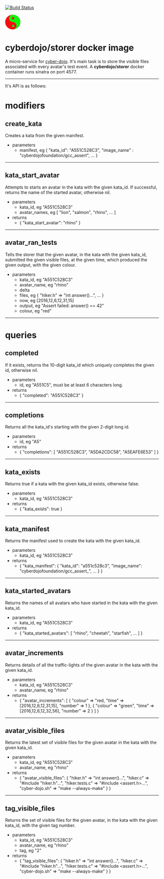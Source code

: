 
[![Build Status](https://travis-ci.org/cyber-dojo/storer.svg?branch=master)](https://travis-ci.org/cyber-dojo/storer)

<img src="https://raw.githubusercontent.com/cyber-dojo/nginx/master/images/home_page_logo.png" alt="cyber-dojo yin/yang logo" width="50px" height="50px"/>

# cyberdojo/storer docker image

A micro-service for [cyber-dojo](http://cyber-dojo.org).
It's main task is to store the visible files associated with every avatar's test event.
A **cyberdojo/storer** docker container runs sinatra on port 4577.

- - - -

It's API is as follows:

# modifiers

## create_kata
Creates a kata from the given manifest.
- parameters
  * manifest, eg  {
      "kata_id": "A551C528C3",
      "image_name" : "cyberdojofoundation/gcc_assert",
      ...
    }

- - - -

## kata_start_avatar
Attempts to starts an avatar in the kata with the given kata_id.
If successful, returns the name of the started avatar, otherwise nil.
- parameters
  * kata_id, eg "A551C528C3"
  * avatar_names, eg [ "lion", "salmon", "rhino", ... ]
- returns
  * { "kata_start_avatar": "rhino" }

- - - -

## avatar_ran_tests
Tells the storer that the given avatar, in the kata with the given kata_id,
submitted the given visible files, at the given time, which produced the given
output, with the given colour.
- parameters
  * kata_id, eg "A551C528C3"
  * avatar_name, eg "rhino"
  * delta
  * files, eg { "hiker.h" => "int answer()...", ... }
  * now, eg [2016,12,6,12,31,15]
  * output, eg "Assert failed: answer() == 42"
  * colour, eg "red"

- - - -

# queries

## completed
If it exists, returns the 10-digit kata_id which uniquely completes the given id, otherwise nil.
- parameters
  * id, eg "A551C5", must be at least 6 characters long.
- returns
  * { "completed": "A551C528C3"  }

- - - -

## completions
Returns all the kata_id's starting with the given 2-digit long id.
- parameters
  * id, eg "A5"
- returns
  * { "completions": [ "A551C528C3", "A5DA2CDC58", "A5EAFE6E53" ]  }

- - - -

## kata_exists
Returns true if a kata with the given kata_id exists, otherwise false.
- parameters
  * kata_id, eg "A551C528C3"
- returns
  * { "kata_exists": true }

- - - -

## kata_manifest
Returns the manifest used to create the kata with the given kata_id.
- parameters
  * kata_id, eg "A551C528C3"
- returns
  * { "kata_manifest": {
        "kata_id": "a551c528c3",
        "image_name": "cyberdojofoundation/gcc_assert_",
        ...
      }
    }

- - - -

## kata_started_avatars
Returns the names of all avatars who have started in the kata with the given kata_id.
- parameters
  * kata_id, eg "A551C528C3"
- returns
  * { "kata_started_avatars": [ "rhino", "cheetah", "starfish", ... ] }

- - - -

## avatar_increments
Returns details of all the traffic-lights of the given avatar in the kata with the given kata_id.
- parameters
  * kata_id, eg "A551C528C3"
  * avatar_name, eg "rhino"
- returns
  * { "avatar_increments": [
        { "colour" => "red,    "time" => [2016,12,6,12,31,15], "number" => 1 },
        { "colour" => "green", "time" => [2016,12,6,12,32,56], "number" => 2 }
      ]
    }

- - - -

## avatar_visible_files
Returns the latest set of visible files for the given avatar in the kata with the given kata_id.
- parameters
  * kata_id, eg "A551C528C3"
  * avatar_name, eg "rhino"
- returns
  * { "avatar_visible_files": {
         "hiker.h" => "int answer()...",
         "hiker.c" => "#include \"hiker.h\"...",
         "hiker.tests.c" => "#include <assert.h>...",
         "cyber-dojo.sh" => "make --always-make"
      }
    }

- - - -

## tag_visible_files
Returns the set of visible files for the given avatar, in the kata with the given kata_id,
with the given tag number.
- parameters
  * kata_id, eg "A551C528C3"
  * avatar_name, eg "rhino"
  * tag, eg "2"
- returns
  * { "tag_visible_files": {
         "hiker.h" => "int answer()...",
         "hiker.c" => "#include \"hiker.h\"...",
         "hiker.tests.c" => "#include <assert.h>...",
         "cyber-dojo.sh" => "make --always-make"
      }
    }

